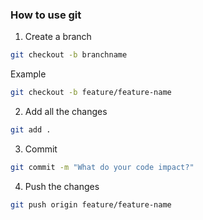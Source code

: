 ### How to use git

1. Create a branch

```sh
git checkout -b branchname
```

Example
```sh
git checkout -b feature/feature-name
```

2. Add all the changes
```sh
git add .
```

3. Commit
```sh
git commit -m "What do your code impact?"
```

4. Push the changes
```sh
git push origin feature/feature-name
```